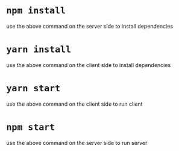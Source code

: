 #  `npm install`
use the above command on the server side to install dependencies

#  `yarn install`
use the above command on the client side to install dependencies

# `yarn start`
use the above command on the client side to run client

# `npm start`
use the above command on the server side to run server


